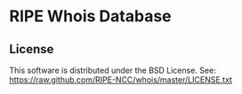 # RIPE Whois Database

License
-------
This software is distributed under the BSD License.
See: https://raw.github.com/RIPE-NCC/whois/master/LICENSE.txt

